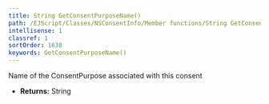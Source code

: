 ```yaml
---
title: String GetConsentPurposeName()
path: /EJScript/Classes/NSConsentInfo/Member functions/String GetConsentPurposeName()
intellisense: 1
classref: 1
sortOrder: 1638
keywords: GetConsentPurposeName()
---
```



Name of the ConsentPurpose associated with this consent



* **Returns:** String


